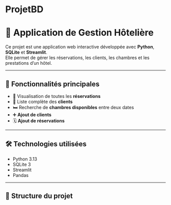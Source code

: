 # ProjetBD
# 🏨 Application de Gestion Hôtelière

Ce projet est une application web interactive développée avec **Python**, **SQLite** et **Streamlit**.  
Elle permet de gérer les réservations, les clients, les chambres et les prestations d’un hôtel.

---

## 🚀 Fonctionnalités principales

- 📄 Visualisation de toutes les **réservations**
- 👤 Liste complète des **clients**
- 🛏️ Recherche de **chambres disponibles** entre deux dates
- ➕ **Ajout de clients**
- 🗓️ **Ajout de réservations**

---

## 🛠️ Technologies utilisées

- Python 3.13
- SQLite 3
- Streamlit
- Pandas

---

## 📂 Structure du projet

